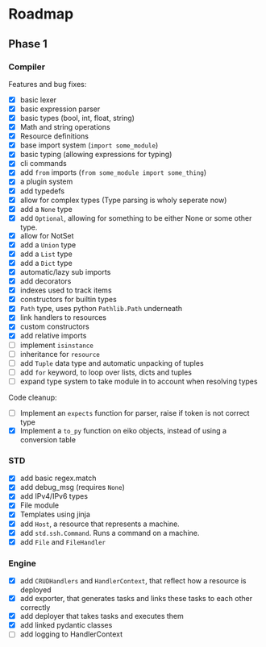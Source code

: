 # Roadmap

## Phase 1

### Compiler

Features and bug fixes:

- [x] basic lexer
- [x] basic expression parser
- [x] basic types (bool, int, float, string)
- [x] Math and string operations
- [x] Resource definitions
- [x] base import system (`import some_module`)
- [x] basic typing (allowing expressions for typing)
- [x] cli commands
- [x] add `from` imports (`from some_module import some_thing`)
- [x] a plugin system
- [x] add typedefs
- [x] allow for complex types (Type parsing is wholy seperate now)
- [x] add a `None` type
- [x] add `Optional`, allowing for something to be either None or some other type.
- [x] allow for NotSet
- [x] add a `Union` type
- [x] add a `List` type
- [x] add a `Dict` type
- [x] automatic/lazy sub imports
- [x] add decorators
- [x] indexes used to track items
- [x] constructors for builtin types
- [x] `Path` type, uses python `Pathlib.Path` underneath
- [x] link handlers to resources
- [x] custom constructors
- [x] add relative imports
- [ ] implement `isinstance`
- [ ] inheritance for `resource`
- [ ] add `Tuple` data type and automatic unpacking of tuples
- [ ] add `for` keyword, to loop over lists, dicts and tuples
- [ ] expand type system to take module in to account when resolving types

Code cleanup:

- [ ] Implement an `expects` function for parser, raise if token is not correct type
- [x] Implement a `to_py` function on eiko objects, instead of using a conversion table

### STD

- [x] add basic regex.match
- [x] add debug_msg (requires `None`)
- [x] add IPv4/IPv6 types
- [x] File module
- [x] Templates using jinja
- [x] add `Host`, a resource that represents a machine.
- [x] add `std.ssh.Command`. Runs a command on a machine.
- [x] add `File` and `FileHandler`

### Engine

- [x] add `CRUDHandlers` and `HandlerContext`, that reflect how a resource is deployed
- [x] add exporter, that generates tasks and links these tasks to each other correctly
- [x] add deployer that takes tasks and executes them
- [x] add linked pydantic classes
- [ ] add logging to HandlerContext
